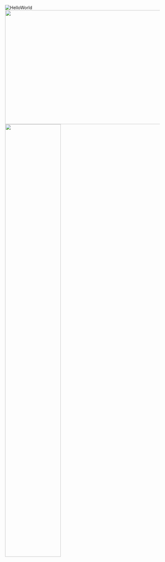 ![HelloWorld](https://user-images.githubusercontent.com/76661177/125625949-5bebb3d7-726f-4c83-a16d-f06f1c6cb1f0.png)
<img src="https://user-images.githubusercontent.com/76661177/125625949-5bebb3d7-726f-4c83-a16d-f06f1c6cb1f0.png" width="700" height="370">
<img src="https://user-images.githubusercontent.com/76661177/125625949-5bebb3d7-726f-4c83-a16d-f06f1c6cb1f0.png" width="60%" height="60%">
